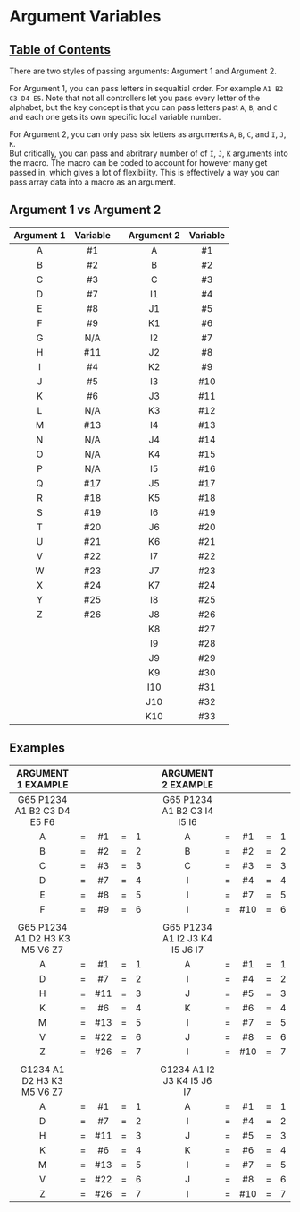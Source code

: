 # Argument Variables

## [Table of Contents](https://github.com/ZapCon1/KnowledgeBase.git)

There are two styles of passing arguments: Argument 1 and Argument 2. 

For Argument 1, you can pass letters in sequaltial order. For example `A1 B2 C3 D4 E5`.
Note that not all controllers let you pass every letter of the alphabet,
but the key concept is that you can pass letters past `A`, `B`, and `C` and each one gets its own specific local variable number. 

For Argument 2, you can only pass six letters as arguments `A`, `B`, `C`, and `I`, `J`, `K`.  
But critically, you can pass and abritrary number of of `I`, `J`, `K` arguments into the macro. 
The macro can be coded to account for however many get passed in, which gives a lot of flexibility. 
This is effectively a way you can pass array data into a macro as an argument. 

## Argument 1 vs Argument 2

| Argument 1 | Variable |   | Argument 2 | Variable |
|:----------:|:--------:|---|:----------:|:--------:|
|      A     |    #1    |   |      A     |    #1    |
|      B     |    #2    |   |      B     |    #2    |
|      C     |    #3    |   |      C     |    #3    |
|      D     |    #7    |   |     I1     |    #4    |
|      E     |    #8    |   |     J1     |    #5    |
|      F     |    #9    |   |     K1     |    #6    |
|      G     |    N/A   |   |     I2     |    #7    |
|      H     |    #11   |   |     J2     |    #8    |
|      I     |    #4    |   |     K2     |    #9    |
|      J     |    #5    |   |     I3     |    #10   |
|      K     |    #6    |   |     J3     |    #11   |
|      L     |    N/A   |   |     K3     |    #12   |
|      M     |    #13   |   |     I4     |    #13   |
|      N     |    N/A   |   |     J4     |    #14   |
|      O     |    N/A   |   |     K4     |    #15   |
|      P     |    N/A   |   |     I5     |    #16   |
|      Q     |    #17   |   |     J5     |    #17   |
|      R     |    #18   |   |     K5     |    #18   |
|      S     |    #19   |   |     I6     |    #19   |
|      T     |    #20   |   |     J6     |    #20   |
|      U     |    #21   |   |     K6     |    #21   |
|      V     |    #22   |   |     I7     |    #22   |
|      W     |    #23   |   |     J7     |    #23   |
|      X     |    #24   |   |     K7     |    #24   |
|      Y     |    #25   |   |     I8     |    #25   |
|      Z     |    #26   |   |     J8     |    #26   |
|            |          |   |     K8     |    #27   |
|            |          |   |     I9     |    #28   |
|            |          |   |     J9     |    #29   |
|            |          |   |     K9     |    #30   |
|            |          |   |     I10    |    #31   |
|            |          |   |     J10    |    #32   |
|            |          |   |     K10    |    #33   |


## Examples


|       ARGUMENT 1 EXAMPLE       |   |     |   |   |   |       ARGUMENT 2 EXAMPLE       |   |     |   |   |
|:------------------------------:|:-:|:---:|:-:|:-:|---|:------------------------------:|:-:|:---:|:-:|:-:|
|   G65 P1234 A1 B2 C3 D4 E5 F6  |   |     |   |   |   |   G65 P1234 A1 B2 C3 I4 I5 I6  |   |     |   |   |
|                A               | = |  #1 | = | 1 |   |                A               | = |  #1 | = | 1 |
|                B               | = |  #2 | = | 2 |   |                B               | = |  #2 | = | 2 |
|                C               | = |  #3 | = | 3 |   |                C               | = |  #3 | = | 3 |
|                D               | = |  #7 | = | 4 |   |                I               | = |  #4 | = | 4 |
|                E               | = |  #8 | = | 5 |   |                I               | = |  #7 | = | 5 |
|                F               | = |  #9 | = | 6 |   |                I               | = | #10 | = | 6 |
|                                |   |     |   |   |   |                                |   |     |   |   |
| G65 P1234 A1 D2 H3 K3 M5 V6 Z7 |   |     |   |   |   | G65 P1234 A1 I2 J3 K4 I5 J6 I7 |   |     |   |   |
|                A               | = |  #1 | = | 1 |   |                A               | = |  #1 | = | 1 |
|                D               | = |  #7 | = | 2 |   |                I               | = |  #4 | = | 2 |
|                H               | = | #11 | = | 3 |   |                J               | = |  #5 | = | 3 |
|                K               | = |  #6 | = | 4 |   |                K               | = |  #6 | = | 4 |
|                M               | = | #13 | = | 5 |   |                I               | = |  #7 | = | 5 |
|                V               | = | #22 | = | 6 |   |                J               | = |  #8 | = | 6 |
|                Z               | = | #26 | = | 7 |   |                I               | = | #10 | = | 7 |
|                                |   |     |   |   |   |                                |   |     |   |   |
|   G1234 A1 D2 H3 K3 M5 V6 Z7   |   |     |   |   |   |   G1234 A1 I2 J3 K4 I5 J6 I7   |   |     |   |   |
|                A               | = |  #1 | = | 1 |   |                A               | = |  #1 | = | 1 |
|                D               | = |  #7 | = | 2 |   |                I               | = |  #4 | = | 2 |
|                H               | = | #11 | = | 3 |   |                J               | = |  #5 | = | 3 |
|                K               | = |  #6 | = | 4 |   |                K               | = |  #6 | = | 4 |
|                M               | = | #13 | = | 5 |   |                I               | = |  #7 | = | 5 |
|                V               | = | #22 | = | 6 |   |                J               | = |  #8 | = | 6 |
|                Z               | = | #26 | = | 7 |   |                I               | = | #10 | = | 7 |

